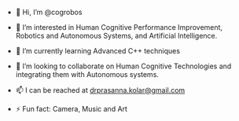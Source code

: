 - 👋 Hi, I’m @cogrobos
- 👀 I’m interested in Human Cognitive Performance Improvement, Robotics and Autonomous Systems, and Artificial Intelligence.
- 🌱 I’m currently learning Advanced C++ techniques
- 💞️ I’m looking to collaborate on Human Cognitive Technologies and integrating them with Autonomous systems.
- 📫 I can be reached at drprasanna.kolar@gmail.com

- ⚡ Fun fact: Camera, Music and Art

<!---
cogrobos/cogrobos is a ✨ special ✨ repository because its `README.md` (this file) appears on your GitHub profile.
You can click the Preview link to take a look at your changes.
--->
